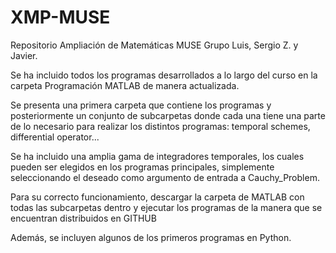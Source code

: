 # XMP-MUSE
Repositorio Ampliación de Matemáticas MUSE Grupo Luis, Sergio Z. y Javier.

Se ha incluido todos los programas desarrollados a lo largo del curso en la carpeta Programación MATLAB de manera actualizada.

Se presenta una primera carpeta que contiene los programas y posteriormente un conjunto de subcarpetas donde cada una tiene una parte de lo necesario para realizar los distintos programas: temporal schemes, differential operator...

Se ha incluido una amplia gama de integradores temporales, los cuales pueden ser elegidos en los programas principales, simplemente seleccionando el deseado como argumento de entrada a Cauchy_Problem.

Para su correcto funcionamiento, descargar la carpeta de MATLAB con todas las subcarpetas dentro y ejecutar los programas de la manera que se encuentran distribuidos en GITHUB

Además, se incluyen algunos de los primeros programas en Python.
